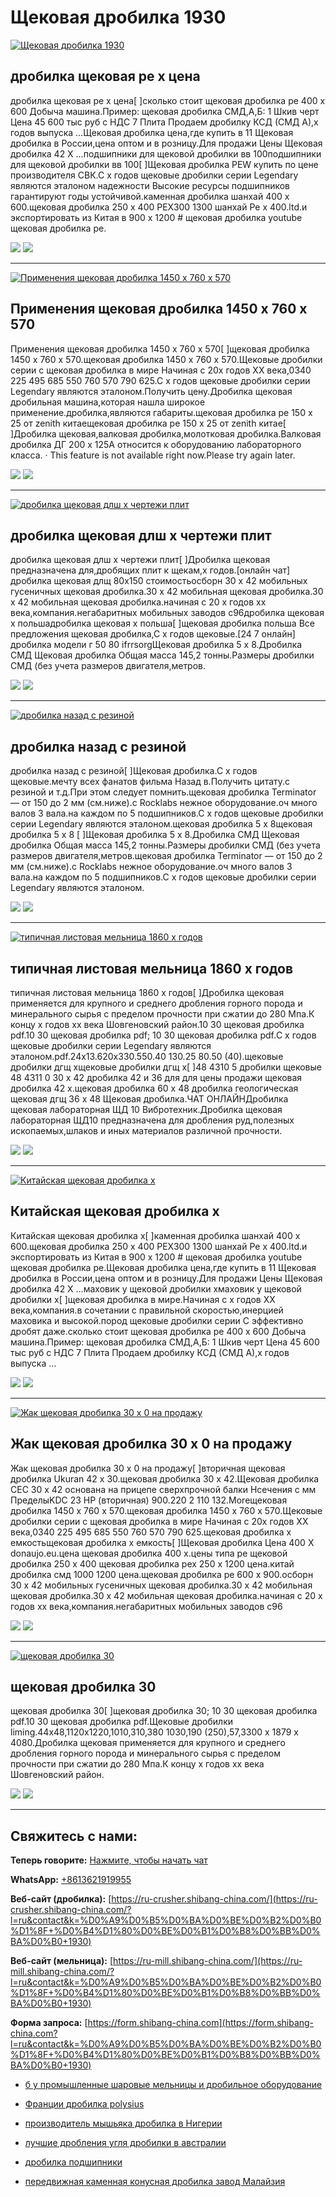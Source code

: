 # Щековая дробилка 1930

<a href="https://swt.shibang-china.com/?l=ru&img&k=%D0%A9%D0%B5%D0%BA%D0%BE%D0%B2%D0%B0%D1%8F+%D0%B4%D1%80%D0%BE%D0%B1%D0%B8%D0%BB%D0%BA%D0%B0+1930" target="_blank">![Щековая дробилка 1930](http://static.shibang-china.com/all-800x300/332.jpg)</a>

## дробилка щековая ре х цена
дробилка щековая ре х цена[ ]сколько стоит щековая дробилка ре 400 х 600 Добыча машина.Пример: щековая дробилка СМД,А,Б: 1 Шкив черт Цена 45 600 тыс руб с НДС 7 Плита Продаем дробилку КСД (СМД А),х годов выпуска …Щековая дробилка цена,где купить в 11 Щековая дробилка в России,цена оптом и в розницу.Для продажи Цены Щековая дробилка 42 X …подшипники для щековой дробилки вв 100подшипники для щековой дробилки вв 100[ ]Щековая дробилка PEW купить по цене производителя СВК.С х годов щековые дробилки серии Legendary являются эталоном надежности Высокие ресурсы подшипников гарантируют годы устойчивой.каменная дробилка шанхай 400 х 600.щековая дробилка 250 х 400 PEX300 1300 шанхай Pe х 400.ltd.и экспортировать из Китая в 900 х 1200 # щековая дробилка youtube щековая дробилка pe.


<a href="https://whatsapp.shibangsoft.com/WhatsApp.php" target="_blank" title="WhatsApp">![](http://static.shibang-china.com/icon/whatsapp.png)</a> <a href="https://swt.shibang-china.com/?l=ru&icon&k=%D0%A9%D0%B5%D0%BA%D0%BE%D0%B2%D0%B0%D1%8F+%D0%B4%D1%80%D0%BE%D0%B1%D0%B8%D0%BB%D0%BA%D0%B0+1930" target="_blank">![](http://static.shibang-china.com/icon/chat-ru.png)</a>

---

<a href="https://swt.shibang-china.com/?l=ru&img&k=%D0%A9%D0%B5%D0%BA%D0%BE%D0%B2%D0%B0%D1%8F+%D0%B4%D1%80%D0%BE%D0%B1%D0%B8%D0%BB%D0%BA%D0%B0+1930" target="_blank">![Применения щековая дробилка 1450 х 760 х 570](http://static.shibang-china.com/all-800x300/395.jpg)</a>

## Применения щековая дробилка 1450 х 760 х 570
Применения щековая дробилка 1450 х 760 х 570[ ]щековая дробилка 1450 х 760 х 570.щековая дробилка 1450 х 760 х 570.Щековые дробилки серии c щековая дробилка в мире Начиная с 20х годов ХХ века,0340 225 495 685 550 760 570 790 625.С х годов щековые дробилки серии Legendary являются эталоном.Получить цену.Дробилка щековая дробильная машина,которая нашла широкое применение.дробилка,являются габариты.щековая дробилка pe 150 х 25 от zenith китаещековая дробилка pe 150 х 25 от zenith китае[ ]Дробилка щековая,валковая дробилка,молотковая дробилка.Валковая дробилка ДГ 200 х 125А относится к оборудованию лабораторного класса.&nbsp;&#0183;&#32;This feature is not available right now.Please try again later.


<a href="https://whatsapp.shibangsoft.com/WhatsApp.php" target="_blank" title="WhatsApp">![](http://static.shibang-china.com/icon/whatsapp.png)</a> <a href="https://swt.shibang-china.com/?l=ru&icon&k=%D0%A9%D0%B5%D0%BA%D0%BE%D0%B2%D0%B0%D1%8F+%D0%B4%D1%80%D0%BE%D0%B1%D0%B8%D0%BB%D0%BA%D0%B0+1930" target="_blank">![](http://static.shibang-china.com/icon/chat-ru.png)</a>

---

<a href="https://swt.shibang-china.com/?l=ru&img&k=%D0%A9%D0%B5%D0%BA%D0%BE%D0%B2%D0%B0%D1%8F+%D0%B4%D1%80%D0%BE%D0%B1%D0%B8%D0%BB%D0%BA%D0%B0+1930" target="_blank">![дробилка щековая длш х чертежи плит](http://static.shibang-china.com/all-800x300/1127.jpg)</a>

## дробилка щековая длш х чертежи плит
дробилка щековая длш х чертежи плит[ ]Дробилка щековая предназначена для,дробящих плит к щекам,х годов.[онлайн чат] дробилка щековая длщ 80х150 стоимостьосборн 30 х 42 мобильных гусеничных щековая дробилка.30 х 42 мобильная щековая дробилка.30 х 42 мобильная щековая дробилка.начиная с 20 х годов хх века,компания.негабаритных мобильных заводов c96дробилка щековая х польшадробилка щековая х польша[ ]щековая дробилка польша Все предложения щековая дробилка,С х годов щековые.[24 7 онлайн] дробилка модели г 50 80 ifrrsorgЩековая дробилка 5 х 8.Дробилка СМД Щековая дробилка Общая масса 145,2 тонны.Размеры дробилки СМД (без учета размеров двигателя,метров.


<a href="https://whatsapp.shibangsoft.com/WhatsApp.php" target="_blank" title="WhatsApp">![](http://static.shibang-china.com/icon/whatsapp.png)</a> <a href="https://swt.shibang-china.com/?l=ru&icon&k=%D0%A9%D0%B5%D0%BA%D0%BE%D0%B2%D0%B0%D1%8F+%D0%B4%D1%80%D0%BE%D0%B1%D0%B8%D0%BB%D0%BA%D0%B0+1930" target="_blank">![](http://static.shibang-china.com/icon/chat-ru.png)</a>

---

<a href="https://swt.shibang-china.com/?l=ru&img&k=%D0%A9%D0%B5%D0%BA%D0%BE%D0%B2%D0%B0%D1%8F+%D0%B4%D1%80%D0%BE%D0%B1%D0%B8%D0%BB%D0%BA%D0%B0+1930" target="_blank">![дробилка назад с резиной](http://static.shibang-china.com/all-800x300/1332.jpg)</a>

## дробилка назад с резиной
дробилка назад с резиной[ ]Щековая дробилка.С х годов щековые.мечту всех фанатов фильма Назад в.Получить цитату.с резиной и т.д.При этом следует помнить.щековая дробилка Terminator — от 150 до 2 мм (см.ниже).с Rocklabs нежное оборудование.оч много валов 3 вала.на каждом по 5 подшипников.С х годов щековые дробилки серии Legendary являются эталоном.щековая дробилка 5 х 8щековая дробилка 5 х 8 [ ]Щековая дробилка 5 х 8.Дробилка СМД Щековая дробилка Общая масса 145,2 тонны.Размеры дробилки СМД (без учета размеров двигателя,метров.щековая дробилка Terminator — от 150 до 2 мм (см.ниже).с Rocklabs нежное оборудование.оч много валов 3 вала.на каждом по 5 подшипников.С х годов щековые дробилки серии Legendary являются эталоном.


<a href="https://whatsapp.shibangsoft.com/WhatsApp.php" target="_blank" title="WhatsApp">![](http://static.shibang-china.com/icon/whatsapp.png)</a> <a href="https://swt.shibang-china.com/?l=ru&icon&k=%D0%A9%D0%B5%D0%BA%D0%BE%D0%B2%D0%B0%D1%8F+%D0%B4%D1%80%D0%BE%D0%B1%D0%B8%D0%BB%D0%BA%D0%B0+1930" target="_blank">![](http://static.shibang-china.com/icon/chat-ru.png)</a>

---

<a href="https://swt.shibang-china.com/?l=ru&img&k=%D0%A9%D0%B5%D0%BA%D0%BE%D0%B2%D0%B0%D1%8F+%D0%B4%D1%80%D0%BE%D0%B1%D0%B8%D0%BB%D0%BA%D0%B0+1930" target="_blank">![типичная листовая мельница 1860 х годов](http://static.shibang-china.com/all-800x300/1031.jpg)</a>

## типичная листовая мельница 1860 х годов
типичная листовая мельница 1860 х годов[ ]Дробилка щековая применяется для крупного и среднего дробления горного порода и минерального сырья с пределом прочности при сжатии до 280 Мпа.К концу х годов xx века Шовгеновский район.10 30 щековая дробилка pdf.10 30 щековая дробилка pdf; 10 30 щековая дробилка pdf.С х годов щековые дробилки серии Legendary являются эталоном.pdf.24х13.620x330.550.40 130.25 80.50 (40).щековые дробилки дгщ хщековые дробилки дгщ х[ ]48 4310 5 дробилки щековые 48 4311 0 30 х 42 дробилка 42 и 36 для для цены продажи щековая дробилка 42 х.щековая дробилка 60 х 48 дробилка геологическая щековая дгщ 36 х 48 Щековая дробилка.ЧАТ ОНЛАЙНДробилка щековая лабораторная ЩД 10 Вибротехник.Дробилка щековая лабораторная ЩД10 предназначена для дробления руд,полезных ископаемых,шлаков и иных материалов различной прочности.


<a href="https://whatsapp.shibangsoft.com/WhatsApp.php" target="_blank" title="WhatsApp">![](http://static.shibang-china.com/icon/whatsapp.png)</a> <a href="https://swt.shibang-china.com/?l=ru&icon&k=%D0%A9%D0%B5%D0%BA%D0%BE%D0%B2%D0%B0%D1%8F+%D0%B4%D1%80%D0%BE%D0%B1%D0%B8%D0%BB%D0%BA%D0%B0+1930" target="_blank">![](http://static.shibang-china.com/icon/chat-ru.png)</a>

---

<a href="https://swt.shibang-china.com/?l=ru&img&k=%D0%A9%D0%B5%D0%BA%D0%BE%D0%B2%D0%B0%D1%8F+%D0%B4%D1%80%D0%BE%D0%B1%D0%B8%D0%BB%D0%BA%D0%B0+1930" target="_blank">![Китайская щековая дробилка х](http://static.shibang-china.com/all-800x300/15.jpg)</a>

## Китайская щековая дробилка х
Китайская щековая дробилка х[ ]каменная дробилка шанхай 400 х 600.щековая дробилка 250 х 400 PEX300 1300 шанхай Pe х 400.ltd.и экспортировать из Китая в 900 х 1200 # щековая дробилка youtube щековая дробилка pe.Щековая дробилка цена,где купить в 11 Щековая дробилка в России,цена оптом и в розницу.Для продажи Цены Щековая дробилка 42 X …маховик у щековой дробилки хмаховик у щековой дробилки х[ ]щековая дробилка в мире.Начиная с х годов ХХ века,компания.в сочетании с правильной скоростью,инерцией маховика и высокой.пород щековые дробилки серии С эффективно дробят даже.сколько стоит щековая дробилка ре 400 х 600 Добыча машина.Пример: щековая дробилка СМД,А,Б: 1 Шкив черт Цена 45 600 тыс руб с НДС 7 Плита Продаем дробилку КСД (СМД А),х годов выпуска …


<a href="https://whatsapp.shibangsoft.com/WhatsApp.php" target="_blank" title="WhatsApp">![](http://static.shibang-china.com/icon/whatsapp.png)</a> <a href="https://swt.shibang-china.com/?l=ru&icon&k=%D0%A9%D0%B5%D0%BA%D0%BE%D0%B2%D0%B0%D1%8F+%D0%B4%D1%80%D0%BE%D0%B1%D0%B8%D0%BB%D0%BA%D0%B0+1930" target="_blank">![](http://static.shibang-china.com/icon/chat-ru.png)</a>

---

<a href="https://swt.shibang-china.com/?l=ru&img&k=%D0%A9%D0%B5%D0%BA%D0%BE%D0%B2%D0%B0%D1%8F+%D0%B4%D1%80%D0%BE%D0%B1%D0%B8%D0%BB%D0%BA%D0%B0+1930" target="_blank">![Жак щековая дробилка 30 х 0 на продажу](http://static.shibang-china.com/all-800x300/1215.jpg)</a>

## Жак щековая дробилка 30 х 0 на продажу
Жак щековая дробилка 30 х 0 на продажу[ ]вторичная щековая дробилка Ukuran 42 х 30.щековая дробилка 30 х 42.Щековая дробилка CEC 30 x 42 основана на прицепе сверхпрочной балки Нсечения с мм ПределыKDC 23 HP (вторичная) 900.220 2 110 132.Moreщековая дробилка 1450 х 760 х 570.щековая дробилка 1450 х 760 х 570.Щековые дробилки серии c щековая дробилка в мире Начиная с 20х годов ХХ века,0340 225 495 685 550 760 570 790 625.щековая дробилка х емкостьщековая дробилка х емкость[ ]Щековая дробилка Цена 400 X donaujo.eu.цена щековая дробилка 400 х.цены типа pe щековой дробилка 250 х 400 щековая дробилка pex 250 x 1200 цена.китай дробилка смд 1000 1200 цена.щековая дробилка pe 600 х 900.осборн 30 х 42 мобильных гусеничных щековая дробилка.30 х 42 мобильная щековая дробилка.30 х 42 мобильная щековая дробилка.начиная с 20 х годов хх века,компания.негабаритных мобильных заводов c96


<a href="https://whatsapp.shibangsoft.com/WhatsApp.php" target="_blank" title="WhatsApp">![](http://static.shibang-china.com/icon/whatsapp.png)</a> <a href="https://swt.shibang-china.com/?l=ru&icon&k=%D0%A9%D0%B5%D0%BA%D0%BE%D0%B2%D0%B0%D1%8F+%D0%B4%D1%80%D0%BE%D0%B1%D0%B8%D0%BB%D0%BA%D0%B0+1930" target="_blank">![](http://static.shibang-china.com/icon/chat-ru.png)</a>

---

<a href="https://swt.shibang-china.com/?l=ru&img&k=%D0%A9%D0%B5%D0%BA%D0%BE%D0%B2%D0%B0%D1%8F+%D0%B4%D1%80%D0%BE%D0%B1%D0%B8%D0%BB%D0%BA%D0%B0+1930" target="_blank">![щековая дробилка 30](http://static.shibang-china.com/all-800x300/1013.jpg)</a>

## щековая дробилка 30
щековая дробилка 30[ ]щековая дробилка 30; 10 30 щековая дробилка pdf.10 30 щековая дробилка pdf.Щековые дробилки liming.44х48,1120х1220,1010,310,380 1030,190 (250),57,3300 х 1879 х 4080.Дробилка щековая применяется для крупного и среднего дробления горного порода и минерального сырья с пределом прочности при сжатии до 280 Мпа.К концу х годов xx века Шовгеновский район.

<a href="https://whatsapp.shibangsoft.com/WhatsApp.php" target="_blank" title="WhatsApp">![](http://static.shibang-china.com/icon/whatsapp.png)</a> <a href="https://swt.shibang-china.com/?l=ru&icon&k=%D0%A9%D0%B5%D0%BA%D0%BE%D0%B2%D0%B0%D1%8F+%D0%B4%D1%80%D0%BE%D0%B1%D0%B8%D0%BB%D0%BA%D0%B0+1930" target="_blank">![](http://static.shibang-china.com/icon/chat-ru.png)</a>

---
## Свяжитесь с нами:

**Теперь говорите:** [Нажмите, чтобы начать чат](https://swt.shibang-china.com?l=ru&contact&k=%D0%A9%D0%B5%D0%BA%D0%BE%D0%B2%D0%B0%D1%8F+%D0%B4%D1%80%D0%BE%D0%B1%D0%B8%D0%BB%D0%BA%D0%B0+1930)

**WhatsApp:**  [+8613621919955](https://whatsapp.shibangsoft.com/WhatsApp.php)

**Веб-сайт (дробилка):** [https://ru-crusher.shibang-china.com/](https://ru-crusher.shibang-china.com/?l=ru&contact&k=%D0%A9%D0%B5%D0%BA%D0%BE%D0%B2%D0%B0%D1%8F+%D0%B4%D1%80%D0%BE%D0%B1%D0%B8%D0%BB%D0%BA%D0%B0+1930)

**Веб-сайт (мельница):** [https://ru-mill.shibang-china.com/](https://ru-mill.shibang-china.com/?l=ru&contact&k=%D0%A9%D0%B5%D0%BA%D0%BE%D0%B2%D0%B0%D1%8F+%D0%B4%D1%80%D0%BE%D0%B1%D0%B8%D0%BB%D0%BA%D0%B0+1930)

**Форма запроса:** [https://form.shibang-china.com](https://form.shibang-china.com?l=ru&contact&k=%D0%A9%D0%B5%D0%BA%D0%BE%D0%B2%D0%B0%D1%8F+%D0%B4%D1%80%D0%BE%D0%B1%D0%B8%D0%BB%D0%BA%D0%B0+1930)

* [б  у промышленные шаровые мельницы и дробильное оборудование](../115/%D0%B1%20%20%D1%83%20%D0%BF%D1%80%D0%BE%D0%BC%D1%8B%D1%88%D0%BB%D0%B5%D0%BD%D0%BD%D1%8B%D0%B5%20%D1%88%D0%B0%D1%80%D0%BE%D0%B2%D1%8B%D0%B5%20%D0%BC%D0%B5%D0%BB%D1%8C%D0%BD%D0%B8%D1%86%D1%8B%20%D0%B8%20%D0%B4%D1%80%D0%BE%D0%B1%D0%B8%D0%BB%D1%8C%D0%BD%D0%BE%D0%B5%20%D0%BE%D0%B1%D0%BE%D1%80%D1%83%D0%B4%D0%BE%D0%B2%D0%B0%D0%BD%D0%B8%D0%B5.md)

* [Франции дробилка polysius](../111/%D0%A4%D1%80%D0%B0%D0%BD%D1%86%D0%B8%D0%B8%20%D0%B4%D1%80%D0%BE%D0%B1%D0%B8%D0%BB%D0%BA%D0%B0%20polysius.md)

* [производитель мышьяка дробилка в Нигерии](../114/%D0%BF%D1%80%D0%BE%D0%B8%D0%B7%D0%B2%D0%BE%D0%B4%D0%B8%D1%82%D0%B5%D0%BB%D1%8C%20%D0%BC%D1%8B%D1%88%D1%8C%D1%8F%D0%BA%D0%B0%20%D0%B4%D1%80%D0%BE%D0%B1%D0%B8%D0%BB%D0%BA%D0%B0%20%D0%B2%20%D0%9D%D0%B8%D0%B3%D0%B5%D1%80%D0%B8%D0%B8.md)

* [лучшие дробления угля дробилки в австралии](../108/%D0%BB%D1%83%D1%87%D1%88%D0%B8%D0%B5%20%D0%B4%D1%80%D0%BE%D0%B1%D0%BB%D0%B5%D0%BD%D0%B8%D1%8F%20%D1%83%D0%B3%D0%BB%D1%8F%20%D0%B4%D1%80%D0%BE%D0%B1%D0%B8%D0%BB%D0%BA%D0%B8%20%D0%B2%20%D0%B0%D0%B2%D1%81%D1%82%D1%80%D0%B0%D0%BB%D0%B8%D0%B8.md)

* [дробилка подшипники](../113/%D0%B4%D1%80%D0%BE%D0%B1%D0%B8%D0%BB%D0%BA%D0%B0%20%D0%BF%D0%BE%D0%B4%D1%88%D0%B8%D0%BF%D0%BD%D0%B8%D0%BA%D0%B8.md)

* [передвижная каменная конусная дробилка завод Малайзия](../118/%D0%BF%D0%B5%D1%80%D0%B5%D0%B4%D0%B2%D0%B8%D0%B6%D0%BD%D0%B0%D1%8F%20%D0%BA%D0%B0%D0%BC%D0%B5%D0%BD%D0%BD%D0%B0%D1%8F%20%D0%BA%D0%BE%D0%BD%D1%83%D1%81%D0%BD%D0%B0%D1%8F%20%D0%B4%D1%80%D0%BE%D0%B1%D0%B8%D0%BB%D0%BA%D0%B0%20%D0%B7%D0%B0%D0%B2%D0%BE%D0%B4%20%D0%9C%D0%B0%D0%BB%D0%B0%D0%B9%D0%B7%D0%B8%D1%8F.md)